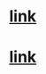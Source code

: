 # [link](https://susidonka.github.io/rsschool-cv/cv)
# [link](https://susidonka.github.io/rsschool-cv/)    